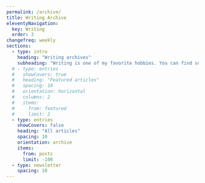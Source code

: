 ```yaml
---
permalink: /archive/
title: Writing Archive
eleventyNavigation:
  key: Writing
  order: 3
changefreq: weekly
sections:
  - type: intro
    heading: "Writing archives"
    subheading: "Writing is one of my favorite hobbies. You can find some of what I've shared online here."
  # - type: entries
  #   showCovers: true
  #   heading: "Featured articles"
  #   spacing: 10
  #   orientation: horizontal
  #   columns: 2
  #   items:
  #     from: featured
  #     limit: 2
  - type: entries
    showCovers: false
    heading: "All articles"
    spacing: 10
    orientation: archive
    items:
      from: posts
      limit: -100
  - type: newsletter
    spacing: 10
---
```

